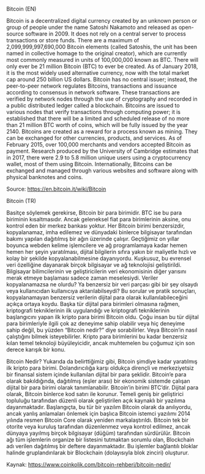 Bitcoin (EN)

Bitcoin is a decentralized digital currency created by an unknown person or group of people under the name Satoshi Nakamoto and released as open-source software in 2009.
It does not rely on a central server to process transactions or store funds.
There are a maximum of 2,099,999,997,690,000 Bitcoin elements (called Satoshis, the unit has been named in collective homage to the original creator), which are currently most commonly measured in units of 100,000,000 known as BTC.
There will only ever be 21 million Bitcoin (BTC) to ever be created.
As of January 2018, it is the most widely used alternative currency, now with the total market cap around 250 billion US dollars.
Bitcoin has no central issuer; instead, the peer-to-peer network regulates Bitcoins, transactions and issuance according to consensus in network software. 
These transactions are verified by network nodes through the use of cryptography and recorded in a public distributed ledger called a blockchain.
Bitcoins are issued to various nodes that verify transactions through computing power; it is established that there will be a limited and scheduled release of no more than 21 million BTC worth of coins, which will be fully issued by the year 2140.
Bitcoins are created as a reward for a process known as mining. They can be exchanged for other currencies, products, and services. As of February 2015, over 100,000 merchants and vendors accepted Bitcoin as payment. Research produced by the University of Cambridge estimates that in 2017,
there were 2.9 to 5.8 million unique users using a cryptocurrency wallet, most of them using Bitcoin.
Internationally, Bitcoins can be exchanged and managed through various websites and software along with physical banknotes and coins.

Source: https://en.bitcoin.it/wiki/Bitcoin


Bitcoin (TR)

Basitçe söylemek gerekirse, Bitcoin bir para birimidir. BTC ise bu para biriminin kısaltmasıdır. 
Ancak geleneksel fiat para birimlerinin aksine, onu kontrol eden bir merkez bankası yoktur. 
Her Bitcoin birimi benzersizdir, kopyalanamaz, imha edilemez ve dünyadaki binlerce bilgisayar tarafından bakımı yapılan dağıtılmış bir ağın üzerinde çalışır.
Geçtiğimiz on yıllar boyunca webden kelime işlemcilere ve ağ programlamaya kadar hemen hemen her şeyin yaratılması, dijital bilgilerin sıfıra yakın bir maliyetle hızlı ve kolay bir şekilde kopyalanabilmesine dayanıyordu. Kuşkusuz, bu evrensel veri özelliğine dayanarak birçok bilgisayar ve ağ teknolojisi geliştirildi.
Bilgisayar bilimcilerinin ve geliştiricilerin veri ekonomisinin diğer yarısını merak etmeye başlaması sadece zaman meselesiydi. Veriler kopyalanamazsa ne olurdu? Ya benzersiz bir veri parçası gibi bir şey olsaydı veya kullanıcıdan kullanıcıya aktarılabilseydi? Bu sorular ve pratik sonuçları, kopyalanamayan benzersiz verilerin dijital para olarak kullanılabileceğini açıkça ortaya koydu.
Başka tür dijital para birimleri olmasına rağmen, kriptografi tekniklerinin ilk uygulandığı ve kriptografi tekniklerinin başlangıcını yapan ilk kripto para birimi Bitcoin oldu. 
Çoğu insan bu tür dijital para birimleriyle ilgili çok az deneyime sahip olabilir veya hiç deneyime sahip değil, bu yüzden “Bitcoin nedir?” diye sorabilirler. Veya Bitcoin’in nasıl çalıştığını bilmek isteyebilirler. Kripto para birimlerini bu kadar benzersiz kılan temel teknoloji büyüleyicidir, ancak muhtemelen bu çoğumuz için son derece karışık bir konu.

Bitcoin Nedir?
Yukarıda da belirttiğimiz gibi, Bitcoin şimdiye kadar yaratılmış ilk kripto para birimi. Dolandırıcılığa karşı oldukça dirençli ve merkeziyetsiz bir finansal sistem içinde kullanılan dijital bir para şeklidir.
Bitcoin’e para olarak bakıldığında, dağıtılmış (eşler arası) bir ekonomik sistemde çalışan dijital bir para birimi olarak tanımlanabilir. Bitcoin’in birimi BTC’dir.
Dijital para olarak, Bitcoin binlerce kod satırı ile korunur. Temeli geniş bir geliştirici topluluğu tarafından düzenli olarak geliştirilen açık kaynaklı bir yazılıma dayanmaktadır. Başlangıçta, bu tür bir yazılım Bitcoin olarak da anılıyordu, ancak yanlış anlamaları önlemek için başlıca Bitcoin istemci yazılımı 2014 yılında resmen Bitcoin Core olarak yeniden markalaştırıldı.
Bitcoin tek bir otorite veya kuruluş tarafından düzenlenmez veya kontrol edilmez, ancak dünyaya yayılmış birçok bilgisayar (düğüm) tarafından sürdürülür. Bitcoin ağı tüm işlemlerin organize bir listesini tutmaktan sorumlu olan, Blockchain adı verilen dağıtılmış bir deftere dayanmaktadır. 
Bu işlemler bağlantılı bloklar halinde gruplandırılarak bir Blockchain (dolayısıyla blok zinciri) oluşturur.

Kaynak: https://www.coinkolik.com/bitcoin-rehberi/bitcoin-nedir/

